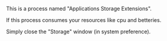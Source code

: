This is a process named "Applications Storage Extensions".

If this process consumes your resources like cpu and betteries.

Simply close the "Storage" window (in system preference).

